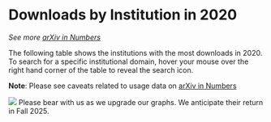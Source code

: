 # Downloads by Institution in 2020

_See more [arXiv in Numbers](2020_usage.md)_

The following table shows the institutions with the most downloads in 2020. To search for a specific institutional domain, hover your mouse over the right hand corner of the table to reveal the search icon.

**Note**: Please see caveats related to usage data on [arXiv in Numbers](2020_usage.md)

<p>
<img src="https://arxiv.org/icons/skulls/skull1.gif"/>
Please bear with us as we upgrade our graphs. We anticipate their return in Fall 2025.
</p>
